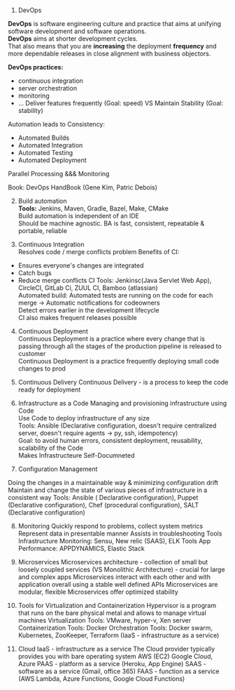 1. DevOps  
  
**DevOps** is software engineering culture and practice that aims at unifying software development and software operations.  
**DevOps** aims at shorter development cycles.  
That also means that you are **increasing** the deployment **frequency** and more dependable releases in close alignment with business objectors.  
  
**DevOps practices:**
- continuous integration
- server orchestration
- monitoring
- ...
Deliver features frequently (Goal: speed) VS Maintain Stability (Goal: stability)  
  
Automation leads to Consistency:
- Automated Builds
- Automated Integration
- Automated Testing
- Automated Deployment
  
Parallel Processing &&& Monitoring  
  
Book: DevOps HandBook (Gene Kim, Patric Debois)  
  
2. Build automation  
**Tools:** Jenkins, Maven, Gradle, Bazel, Make, CMake  
Build automation is independent of an IDE  
Should be machine agnostic. BA is fast, consistent, repeatable & portable, reliable  
  
3. Continuous Integration  
Resolves code / merge conflicts problem
Benefits of CI:
- Ensures everyone's changes are integrated
- Catch bugs
- Reduce merge conflicts
CI Tools: Jenkinsc(Java Servlet Web App), CircleCI, GitLab Ci, ZUUL CI, Bamboo (atlassian)  
Automated build: Automated tests are running on the code for each merge -> Automatic notifications for codeowners  
Detect errors earlier in the development lifecycle  
CI also makes frequent releases possible  
  
4. Continuous Deployment  
Continuous Deployment is a practice where every change that is passing through all the stages of the production pipeline is released to customer  
Continuous Deployment is a practice frequently deploying small code changes to prod  
  
5. Continuous Delivery
Continuous Delivery - is a process to keep the code ready for deployment  
  
6. Infrastructure as a Code
Managing and provisioning infrastructure using Code  
Use Code to deploy infrastructure of any size  
Tools: Ansible (Declarative configuration, doesn't require centralized server, doesn't require agents -> py, ssh, idempotency)  
Goal: to avoid human errors, consistent deployment, reusability, scalability of the Code  
Makes Infrastructeure Self-Documneted  
  
7. Configuration Management

Doing the changes in a maintainable way & minimizing configuration drift
Maintain and change the state of various pieces of infrastructure in a consistent way
Tools: Ansible ( Declarative configuration), Puppet (Declarative configuration), Chef (procedural configuration), SALT (Declarative configuration)
  
8. Monitoring
Quickly respond to problems, collect system metrics
Represent data in presentable manner
Assists in troubleshooting
Tools Infrastructure Monitoring: Sensu, New relic (SAAS), ELK
Tools App Performance: APPDYNAMICS, Elastic Stack
  
9. Microservices
Microservices architecture - collection of small but loosely coupled services (VS Monolithic Architecture) - crucial for large and complex apps
Microservices interact with each other and with application overall using a stable well defined APIs
Microservices are modular, flexible
Microservices offer optimized stability
  
10. Tools for Virtualization and Containerization
Hypervisor is a program that runs on the bare physical metal and allows to manage virtual machines
Virtualization Tools: VMware, hyper-v, Xen server
Containerization Tools: Docker
Orchestration Tools: Docker swarm, Kubernetes, ZooKeeper, Terraform (IaaS - infrastructure as a service)
  
11. Cloud
IaaS - infrastructure as a service
The Cloud provider typically provides you with bare operating system
AWS (EC2)
Google Cloud, Azure
PAAS - platform as a service (Heroku, App Engine)
SAAS - software as a service (Gmail, office 365)
FAAS - function as a service (AWS Lambda, Azure Functions, Google Cloud Functions)
